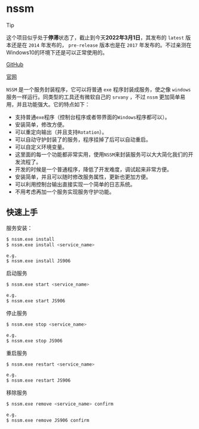 # nssm

> [!tip]
> 这个项目似乎处于**停滞**状态了，截止到今天**2022年3月1日**，其发布的 `latest` 版本还是在 `2014` 年发布的， `pre-release` 版本也是在 `2017` 年发布的。不过亲测在Windows10的环境下还是可以正常使用的。

[GitHub](https://github.com/kirillkovalenko/nssm)

[官网](https://nssm.cc/)

`NSSM` 是一个服务封装程序，它可以将普通 `exe` 程序封装成服务，使之像 `windows` 服务一样运行。同类型的工具还有微软自己的 `srvany` ，不过 `nssm` 更加简单易用，并且功能强大。它的特点如下：

* 支持普通`exe`程序（控制台程序或者带界面的`Windows`程序都可以）。
* 安装简单，修改方便。
* 可以重定向输出（并且支持`Rotation`）。
* 可以自动守护封装了的服务，程序挂掉了后可以自动重启。
* 可以自定义环境变量。
* 这里面的每一个功能都非常实用，使用`NSSM`来封装服务可以大大简化我们的开发流程了。
* 开发的时候是一个普通程序，降低了开发难度，调试起来非常方便。
* 安装简单，并且可以随时修改服务属性，更新也更加方便。
* 可以利用控制台输出直接实现一个简单的日志系统。
* 不用考虑再加一个服务实现服务守护功能。

## 快速上手

服务安装：

```bash
$ nssm.exe install 
$ nssm.exe install <service_name>

e.g.
$ nssm.exe install JS906
```

启动服务

```bash
$ nssm.exe start <service_name>

e.g.
$ nssm.exe start JS906
```

停止服务

```bash
$ nssm.exe stop <service_name>

e.g.
$ nssm.exe stop JS906
```

重启服务

```bash
$ nssm.exe restart <service_name>

e.g.
$ nssm.exe restart JS906
```

移除服务

```bash
$ nssm.exe remove <service_name> confirm

e.g.
$ nssm.exe remove JS906 confirm
```

